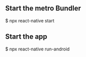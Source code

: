 ## Start the metro Bundler

$ npx react-native start 

## Start the app

$ npx react-native run-android

